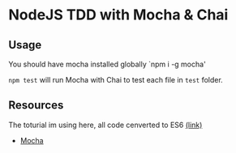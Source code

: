 # NodeJS TDD with Mocha & Chai

## Usage

You should have mocha installed globally `npm i -g mocha'

`npm test` will run Mocha with Chai to test each file in `test` folder.

## Resources
The toturial im using here, all code cenverted to ES6
 [(link)](https://www.codementor.io/nodejs/tutorial/unit-testing-nodejs-tdd-mocha-sinon)
- [Mocha](https://mochajs.org/)

